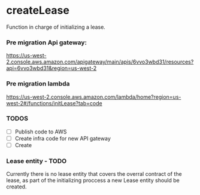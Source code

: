 # createLease

Function in charge of initializing a lease.

### Pre migration Api gateway:
https://us-west-2.console.aws.amazon.com/apigateway/main/apis/6vvo3wbd31/resources?api=6vvo3wbd31&region=us-west-2

### Pre migration lambda
https://us-west-2.console.aws.amazon.com/lambda/home?region=us-west-2#/functions/initLease?tab=code

### TODOS
- [ ] Publish code to AWS
- [ ] Create infra code for new API gateway
- [ ] Create

### Lease entity - TODO
Currently there is no lease entity that covers the overral contract of the lease, as part of the initializing proccess a new Lease entity should be created.
